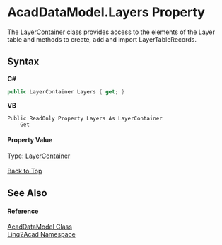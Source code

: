 # AcadDataModel.Layers Property 
 

The <a href="T_Linq2Acad_LayerContainer.md#LayerContainer-Class">LayerContainer</a> class provides access to the elements of the Layer table and methods to create, add and import LayerTableRecords.

## Syntax

**C#**<br />
``` C#
public LayerContainer Layers { get; }
```

**VB**<br />
``` VB
Public ReadOnly Property Layers As LayerContainer
	Get
```


#### Property Value
Type: <a href="T_Linq2Acad_LayerContainer.md#LayerContainer-Class">LayerContainer</a>
<br/><br/><a href="#AcadDataModelLayers-Property">Back to Top</a>

## See Also


#### Reference
<a href="T_Linq2Acad_AcadDataModel.md#AcadDataModel-Class">AcadDataModel Class</a><br /><a href="N_Linq2Acad.md#Linq2Acad-Namespace">Linq2Acad Namespace</a><br />
